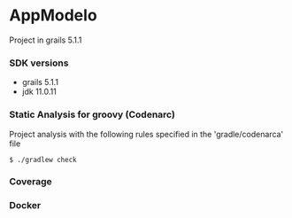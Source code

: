 # AppModelo

Project in grails 5.1.1 

### SDK versions

* grails 5.1.1
* jdk 11.0.11

### Static Analysis for groovy (Codenarc)

Project analysis with the following rules specified in the 'gradle/codenarca' file 
```
$ ./gradlew check
```

### Coverage

### Docker



